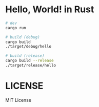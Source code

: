 # Hello, World! in Rust

```bash
# dev
cargo run

# build (debug)
cargo build
./target/debug/hello

# build (release)
cargo build --release
./target/release/hello
```

# LICENSE

MIT License